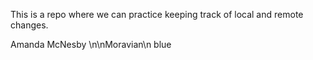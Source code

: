 This is a repo where we can practice keeping track of local and remote 
changes.

Amanda McNesby
\n\nMoravian\n
blue
